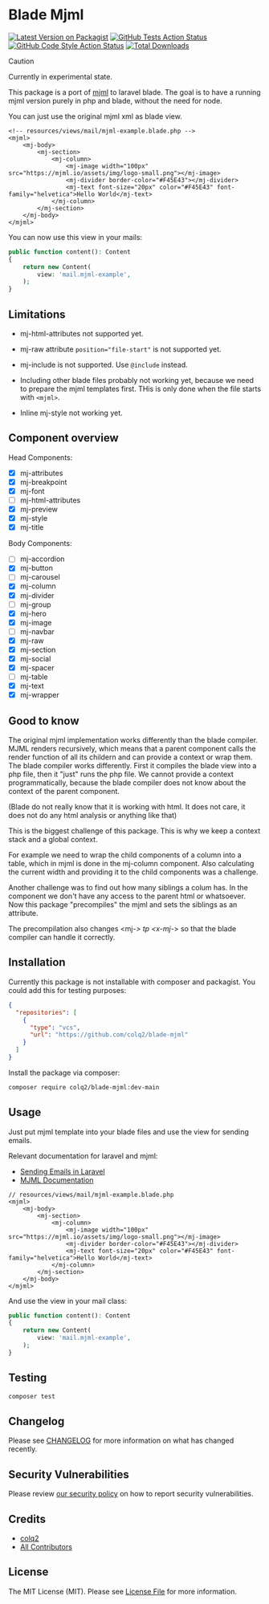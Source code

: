 # Blade Mjml

[![Latest Version on Packagist](https://img.shields.io/packagist/v/colq2/blade-mjml.svg?style=flat-square)](https://packagist.org/packages/colq2/blade-mjml)
[![GitHub Tests Action Status](https://img.shields.io/github/actions/workflow/status/colq2/blade-mjml/run-tests.yml?branch=main&label=tests&style=flat-square)](https://github.com/colq2/blade-mjml/actions?query=workflow%3Arun-tests+branch%3Amain)
[![GitHub Code Style Action Status](https://img.shields.io/github/actions/workflow/status/colq2/blade-mjml/fix-php-code-style-issues.yml?branch=main&label=code%20style&style=flat-square)](https://github.com/colq2/blade-mjml/actions?query=workflow%3A"Fix+PHP+code+style+issues"+branch%3Amain)
[![Total Downloads](https://img.shields.io/packagist/dt/colq2/blade-mjml.svg?style=flat-square)](https://packagist.org/packages/:vendor_slug/:package_slug)

> [!CAUTION]
> Currently in experimental state.

This package is a port of [mjml](https://mjml.io/) to laravel blade. The goal is to have a running mjml version purely in php and blade, without the need for node.

You can just use the original mjml xml as blade view.

```bladehtml
<!-- resources/views/mail/mjml-example.blade.php -->
<mjml>
    <mj-body>
        <mj-section>
            <mj-column>
                <mj-image width="100px" src="https://mjml.io/assets/img/logo-small.png"></mj-image>
                <mj-divider border-color="#F45E43"></mj-divider>
                <mj-text font-size="20px" color="#F45E43" font-family="helvetica">Hello World</mj-text>
            </mj-column>
        </mj-section>
    </mj-body>
</mjml>
```

You can now use this view in your mails:

```php
public function content(): Content
{
    return new Content(
        view: 'mail.mjml-example',
    );
}
```


## Limitations

* mj-html-attributes not supported yet.

* mj-raw attribute `position="file-start"` is not supported yet.

* mj-include is not supported. Use `@include` instead.
* Including other blade files probably not working yet, because we need to prepare the mjml templates first. THis is only done when the file starts with `<mjml>`.

* Inline mj-style not working yet.

## Component overview

Head Components:
* [x] mj-attributes
* [x] mj-breakpoint
* [x] mj-font
* [ ] mj-html-attributes
* [x] mj-preview
* [x] mj-style
* [x] mj-title

Body Components:
* [ ] mj-accordion
* [x] mj-button
* [ ] mj-carousel
* [x] mj-column
* [x] mj-divider
* [ ] mj-group
* [x] mj-hero
* [x] mj-image
* [ ] mj-navbar
* [x] mj-raw
* [x] mj-section
* [x] mj-social
* [x] mj-spacer
* [ ] mj-table
* [x] mj-text
* [x] mj-wrapper

## Good to know

The original mjml implementation works differently than the blade compiler. MJML renders recursively, which means that a parent component calls the render function of all its childern and can provide a context or wrap them.
The blade compiler works differently. First it compiles the blade view into a php file, then it "just" runs the php file. We cannot provide a context programmatically, because the blade compiler does not know about the context of the parent component.

(Blade do not really know that it is working with html. It does not care, it does not do any html analysis or anything like that)

This is the biggest challenge of this package. This is why we keep a context stack and a global context.

For example we need to wrap the child components of a column into a table, which in mjml is done in the mj-column component.
Also calculating the current width and providing it to the child components was a challenge.

Another challenge was to find out how many siblings a colum has. In the component we don't have any access to the parent html or whatsoever.
Now this package "precompiles" the mjml and sets the siblings as an attribute. 

The precompilation also changes <mj-*> tp <x-mj-*> so that the blade compiler can handle it correctly.


## Installation

Currently this package is not installable with composer and packagist. You could add this for testing purposes:

```json
{
  "repositories": [
    {
      "type": "vcs",
      "url": "https://github.com/colq2/blade-mjml"
    }
  ]
}
```

Install the package via composer:

```bash
composer require colq2/blade-mjml:dev-main
```

## Usage

Just put mjml template into your blade files and use the view for sending emails.

Relevant documentation for laravel and mjml:
* [Sending Emails in Laravel](https://laravel.com/docs/12.x/mail#configuring-the-view)
* [MJML Documentation](https://mjml.io/documentation/)

```bladehtml
// resources/views/mail/mjml-example.blade.php
<mjml>
    <mj-body>
        <mj-section>
            <mj-column>
                <mj-image width="100px" src="https://mjml.io/assets/img/logo-small.png"></mj-image>
                <mj-divider border-color="#F45E43"></mj-divider>
                <mj-text font-size="20px" color="#F45E43" font-family="helvetica">Hello World</mj-text>
            </mj-column>
        </mj-section>
    </mj-body>
</mjml>
```

And use the view in your mail class:

```php
public function content(): Content
{
    return new Content(
        view: 'mail.mjml-example',
    );
}
```

## Testing

```bash
composer test
```

## Changelog

Please see [CHANGELOG](CHANGELOG.md) for more information on what has changed recently.


## Security Vulnerabilities

Please review [our security policy](../../security/policy) on how to report security vulnerabilities.

## Credits

- [colq2](https://github.com/colq2)
- [All Contributors](../../contributors)

## License

The MIT License (MIT). Please see [License File](LICENSE.md) for more information.

